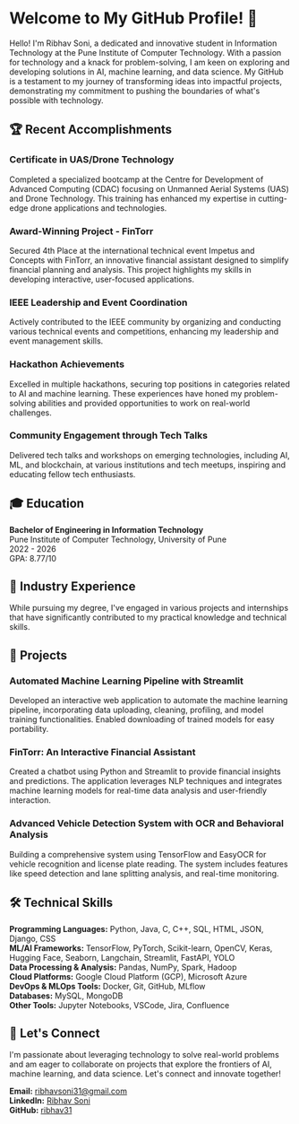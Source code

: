 # Welcome to My GitHub Profile! 👋

Hello! I'm Ribhav Soni, a dedicated and innovative student in Information Technology at the Pune Institute of Computer Technology. With a passion for technology and a knack for problem-solving, I am keen on exploring and developing solutions in AI, machine learning, and data science. My GitHub is a testament to my journey of transforming ideas into impactful projects, demonstrating my commitment to pushing the boundaries of what's possible with technology.

## 🏆 Recent Accomplishments

### Certificate in UAS/Drone Technology

Completed a specialized bootcamp at the Centre for Development of Advanced Computing (CDAC) focusing on Unmanned Aerial Systems (UAS) and Drone Technology. This training has enhanced my expertise in cutting-edge drone applications and technologies.

### Award-Winning Project - FinTorr

Secured 4th Place at the international technical event Impetus and Concepts with FinTorr, an innovative financial assistant designed to simplify financial planning and analysis. This project highlights my skills in developing interactive, user-focused applications.

### IEEE Leadership and Event Coordination

Actively contributed to the IEEE community by organizing and conducting various technical events and competitions, enhancing my leadership and event management skills.

### Hackathon Achievements

Excelled in multiple hackathons, securing top positions in categories related to AI and machine learning. These experiences have honed my problem-solving abilities and provided opportunities to work on real-world challenges.

### Community Engagement through Tech Talks

Delivered tech talks and workshops on emerging technologies, including AI, ML, and blockchain, at various institutions and tech meetups, inspiring and educating fellow tech enthusiasts.

## 🎓 Education

**Bachelor of Engineering in Information Technology**  
Pune Institute of Computer Technology, University of Pune  
2022 - 2026  
GPA: 8.77/10

## 💼 Industry Experience

While pursuing my degree, I've engaged in various projects and internships that have significantly contributed to my practical knowledge and technical skills.

## 🚀 Projects

### Automated Machine Learning Pipeline with Streamlit

Developed an interactive web application to automate the machine learning pipeline, incorporating data uploading, cleaning, profiling, and model training functionalities. Enabled downloading of trained models for easy portability.

### FinTorr: An Interactive Financial Assistant

Created a chatbot using Python and Streamlit to provide financial insights and predictions. The application leverages NLP techniques and integrates machine learning models for real-time data analysis and user-friendly interaction.

### Advanced Vehicle Detection System with OCR and Behavioral Analysis

Building a comprehensive system using TensorFlow and EasyOCR for vehicle recognition and license plate reading. The system includes features like speed detection and lane splitting analysis, and real-time monitoring.

## 🛠️ Technical Skills

**Programming Languages:** Python, Java, C, C++, SQL, HTML, JSON, Django, CSS  
**ML/AI Frameworks:** TensorFlow, PyTorch, Scikit-learn, OpenCV, Keras, Hugging Face, Seaborn, Langchain, Streamlit, FastAPI, YOLO  
**Data Processing & Analysis:** Pandas, NumPy, Spark, Hadoop  
**Cloud Platforms:** Google Cloud Platform (GCP), Microsoft Azure  
**DevOps & MLOps Tools:** Docker, Git, GitHub, MLflow  
**Databases:** MySQL, MongoDB  
**Other Tools:** Jupyter Notebooks, VSCode, Jira, Confluence

## 📧 Let's Connect

I'm passionate about leveraging technology to solve real-world problems and am eager to collaborate on projects that explore the frontiers of AI, machine learning, and data science. Let's connect and innovate together!

**Email:** ribhavsoni31@gmail.com  
**LinkedIn:** [Ribhav Soni](https://www.linkedin.com/in/ribhav-soni-31)  
**GitHub:** [ribhav31](https://github.com/ribhav31)
